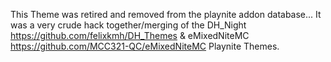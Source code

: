 This Theme was retired and removed from the playnite addon database...
It was a very crude hack together/merging of the DH_Night https://github.com/felixkmh/DH_Themes & eMixedNiteMC https://github.com/MCC321-QC/eMixedNiteMC Playnite Themes.
